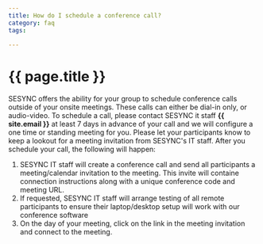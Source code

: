 ```yaml
---
title: How do I schedule a conference call?
category: faq
tags:
  
---
```


# {{ page.title }}

SESYNC offers the ability for your group to schedule conference calls outside of your onsite meetings. These calls can either be dial-in only, or audio-video. To schedule a call, please contact SESYNC it staff __{{ site.email }}__ at least 7 days in advance of your call and we will configure a one time or standing meeting for you. Please let your participants know to keep a lookout for a meeting invitation from SESYNC's IT staff. After you schedule your call, the following will happen:

1. SESYNC IT staff will create a conference call and send all participants a meeting/calendar invitation to the meeting. This invite will containe connection instructions along with a unique conference code and meeting URL.
2. If requested, SESYNC IT staff will arrange testing of all remote participants to ensure their laptop/desktop setup will work with our conference software
3. On the day of your meeting, click on the link in the meeting invitation and connect to the meeting.
